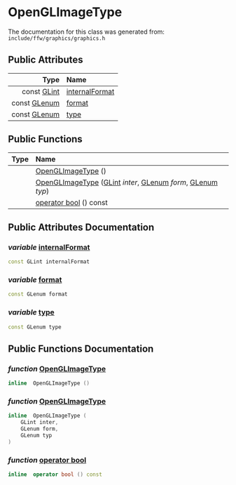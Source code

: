 OpenGLImageType
===================================


The documentation for this class was generated from: `include/ffw/graphics/graphics.h`



## Public Attributes

| Type | Name |
| -------: | :------- |
|  const [GLint]() | [internalFormat](#0b147722) |
|  const [GLenum]() | [format](#691c1595) |
|  const [GLenum]() | [type](#9b5bbeb9) |


## Public Functions

| Type | Name |
| -------: | :------- |
|   | [OpenGLImageType](#45933803) ()  |
|   | [OpenGLImageType](#c1537584) ([GLint]() _inter_, [GLenum]() _form_, [GLenum]() _typ_)  |
|   | [operator bool](#906beae4) () const  |


## Public Attributes Documentation

### _variable_ <a id="0b147722" href="#0b147722">internalFormat</a>

```cpp
const GLint internalFormat
```



### _variable_ <a id="691c1595" href="#691c1595">format</a>

```cpp
const GLenum format
```



### _variable_ <a id="9b5bbeb9" href="#9b5bbeb9">type</a>

```cpp
const GLenum type
```





## Public Functions Documentation

### _function_ <a id="45933803" href="#45933803">OpenGLImageType</a>

```cpp
inline  OpenGLImageType () 
```



### _function_ <a id="c1537584" href="#c1537584">OpenGLImageType</a>

```cpp
inline  OpenGLImageType (
    GLint inter,
    GLenum form,
    GLenum typ
) 
```



### _function_ <a id="906beae4" href="#906beae4">operator bool</a>

```cpp
inline  operator bool () const 
```






